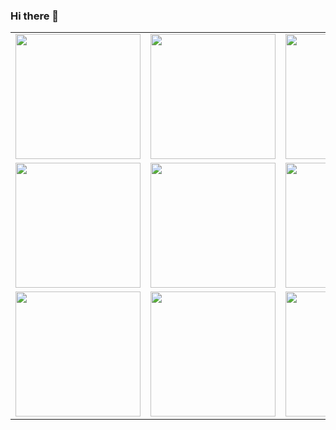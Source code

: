 ### Hi there 👋
<table border="0">
<tr>
<td><img src= "http://tva3.sinaimg.cn/large/006BdrJkgy1gtapoqhskxg3034034q49.gif" width="200" height="200"></td>
<td><img src= "http://tva3.sinaimg.cn/large/006BdrJkgy1gtapoqtrifg30340340t0.gif" width="200" height="200"></td>
<td><img src= "http://tva3.sinaimg.cn/large/006BdrJkgy1gtaposdh10g3034034gma.gif" width="200" height="200"></td>
</tr>
<tr>
<td><img src="http://tva3.sinaimg.cn/large/006BdrJkgy1gtapp45ziqg3034034aag.gif" width="200" height="200"></td>
<td><img src="http://tva3.sinaimg.cn/large/006BdrJkgy1gtapor5mpeg303403474q.gif" width="200" height="200"></td>
<td><img src="http://tva3.sinaimg.cn/large/006BdrJkgy1gtaporh62og30340343z9.gif" width="200" height="200"></td>
</tr>
<tr>
<td><img src="http://tva3.sinaimg.cn/large/006BdrJkgy1gtapou4wi7g3034034aag.gif" width="200" height="200"></td>
<td><img src="http://tva3.sinaimg.cn/large/006BdrJkgy1gtapoo3g36g30340343yu.gif" width="200" height="200"></td>
<td><img src="http://tva3.sinaimg.cn/large/006BdrJkgy1gtapp4hbwag3034034mxo.gif" width="200" height="200"></td>
</tr>
</table>
<!--
**1328552867/1328552867** is a ✨ _special_ ✨ repository because its `README.md` (this file) appears on your GitHub profile.

Here are some ideas to get you started:

- 🔭 I’m currently working on ...
- 🌱 I’m currently learning ...
- 👯 I’m looking to collaborate on ...
- 🤔 I’m looking for help with ...
- 💬 Ask me about ...
- 📫 How to reach me: ...
- 😄 Pronouns: ...
- ⚡ Fun fact: ...
-->
